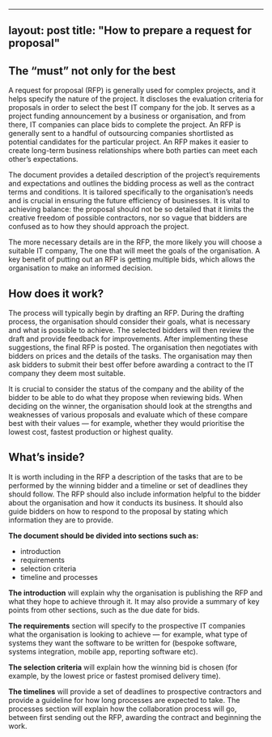 ---
layout: post
title:  "How to prepare a request for proposal"
-----
## The “must” not only for the best
A request for proposal (RFP) is generally used for complex projects, and it helps specify the nature of the project. It discloses the evaluation criteria for proposals in order to select the best IT company for the job. It serves as a project funding announcement by a business or organisation, and from there, IT companies can place bids to complete the project. An RFP is generally sent to a handful of outsourcing companies shortlisted as potential candidates for the particular project. An RFP makes it easier to create long-term business relationships where both parties can meet each other’s expectations.

The document provides a detailed description of the project’s requirements and expectations and outlines the bidding process as well as the contract terms and conditions. It is tailored specifically to the organisation’s needs and is crucial in ensuring the future efficiency of businesses. It is vital to achieving balance: the proposal should not be so detailed that it limits the creative freedom of possible contractors, nor so vague that bidders are confused as to how they should approach the project.

The more necessary details are in the RFP, the more likely you will choose a suitable IT company, The one that will meet the goals of the organisation. A key benefit of putting out an RFP is getting multiple bids, which allows the organisation to make an informed decision.

## How does it work?
The process will typically begin by drafting an RFP. During the drafting process, the organisation should consider their goals, what is necessary and what is possible to achieve. The selected bidders will then review the draft and provide feedback for improvements. After implementing these suggestions, the final RFP is posted. The organisation then negotiates with bidders on prices and the details of the tasks. The organisation may then ask bidders to submit their best offer before awarding a contract to the IT company they deem most suitable.

It is crucial to consider the status of the company and the ability of the bidder to be able to do what they propose when reviewing bids. When deciding on the winner, the organisation should look at the strengths and weaknesses of various proposals and evaluate which of these compare best with their values — for example, whether they would prioritise the lowest cost, fastest production or highest quality.

## What’s inside?
It is worth including in the RFP a description of the tasks that are to be performed by the winning bidder and a timeline or set of deadlines they should follow. The RFP should also include information helpful to the bidder about the organisation and how it conducts its business. It should also guide bidders on how to respond to the proposal by stating which information they are to provide.

**The document should be divided into sections such as:**

- introduction
- requirements
- selection criteria
- timeline and processes
  
**The introduction** will explain why the organisation is publishing the RFP and what they hope to achieve through it. It may also provide a summary of key points from other sections, such as the due date for bids.

**The requirements** section will specify to the prospective IT companies what the organisation is looking to achieve — for example, what type of systems they want the software to be written for (bespoke software, systems integration, mobile app, reporting software etc).

**The selection criteria** will explain how the winning bid is chosen (for example, by the lowest price or fastest promised delivery time).

**The timelines** will provide a set of deadlines to prospective contractors and provide a guideline for how long processes are expected to take. The processes section will explain how the collaboration process will go, between first sending out the RFP, awarding the contract and beginning the work.
